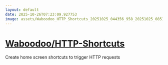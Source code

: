 ```yaml
---
layout: default
date: 2025-10-26T07:23:09.927753
image: assets/Waboodoo_HTTP_Shortcuts_20251025_044356_958_20251025_085133_8ae451--20251025T105210766--cropped.png
---
```


# [Waboodoo/HTTP-Shortcuts](https://github.com/Waboodoo/HTTP-Shortcuts/)

Create home screen shortcuts to trigger HTTP requests
